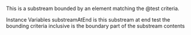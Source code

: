 This is a substream bounded by an element matching the @test criteria.

Instance Variables
	substreamAtEnd	<Boolean> is this substream at end
	test	<BlockClosure> the bounding criteria
	inclusive	<Boolean> is the boundary part of the substream contents

